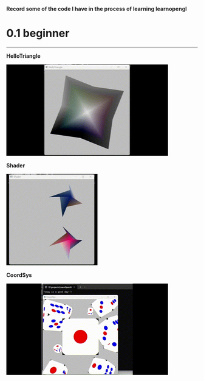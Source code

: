 **Record some of the code I have in the process of learning learnopengl**



# 0.1 beginner

---

**HelloTriangle**

![实现效果](./img/HelloTriangle.gif "效果")

**Shader**

![实现效果](./img/Shader.gif "效果")

**CoordSys**

![实现效果](./img/CoordSys.gif "效果")
